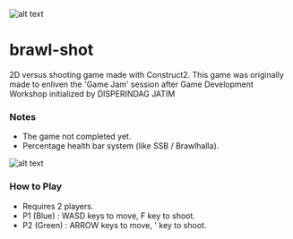 ![alt text](http://2.bp.blogspot.com/-sbiXZpD1rMQ/XDxSSxBcjPI/AAAAAAAAA-Q/SF_Wu8Ck-a8JQKbs25B4W0xddFTxGSWSQCK4BGAYYCw/s1600/BrawlShotTitle.png)

# brawl-shot
2D versus shooting game made with Construct2.
This game was originally made to enliven the 'Game Jam' session after Game Development Workshop initialized by DISPERINDAG JATIM

### Notes
- The game not completed yet.
- Percentage health bar system (like SSB / Brawlhalla).

![alt text](http://2.bp.blogspot.com/-Y65-3j2pikw/XDxSS3KwxuI/AAAAAAAAA-M/GCDCZdB9aDApvtMlJEDkKLAM8B1kPEg9ACK4BGAYYCw/s1600/BrawlShotGame.png)
### How to Play
- Requires 2 players.
- P1 (Blue) : WASD keys to move, F key to shoot.
- P2 (Green) : ARROW keys to move, ' key to shoot.
